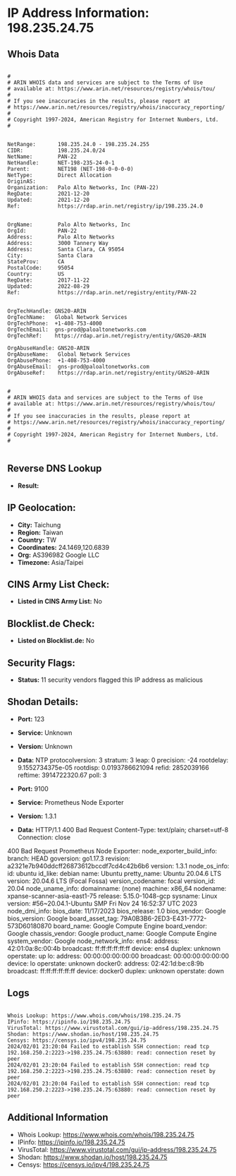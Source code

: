 # IP Address Information: 198.235.24.75

## Whois Data
```

#
# ARIN WHOIS data and services are subject to the Terms of Use
# available at: https://www.arin.net/resources/registry/whois/tou/
#
# If you see inaccuracies in the results, please report at
# https://www.arin.net/resources/registry/whois/inaccuracy_reporting/
#
# Copyright 1997-2024, American Registry for Internet Numbers, Ltd.
#


NetRange:       198.235.24.0 - 198.235.24.255
CIDR:           198.235.24.0/24
NetName:        PAN-22
NetHandle:      NET-198-235-24-0-1
Parent:         NET198 (NET-198-0-0-0-0)
NetType:        Direct Allocation
OriginAS:       
Organization:   Palo Alto Networks, Inc (PAN-22)
RegDate:        2021-12-20
Updated:        2021-12-20
Ref:            https://rdap.arin.net/registry/ip/198.235.24.0


OrgName:        Palo Alto Networks, Inc
OrgId:          PAN-22
Address:        Palo Alto Networks
Address:        3000 Tannery Way
Address:        Santa Clara, CA 95054
City:           Santa Clara
StateProv:      CA
PostalCode:     95054
Country:        US
RegDate:        2017-11-22
Updated:        2022-08-29
Ref:            https://rdap.arin.net/registry/entity/PAN-22


OrgTechHandle: GNS20-ARIN
OrgTechName:   Global Network Services 
OrgTechPhone:  +1-408-753-4000 
OrgTechEmail:  gns-prod@paloaltonetworks.com
OrgTechRef:    https://rdap.arin.net/registry/entity/GNS20-ARIN

OrgAbuseHandle: GNS20-ARIN
OrgAbuseName:   Global Network Services 
OrgAbusePhone:  +1-408-753-4000 
OrgAbuseEmail:  gns-prod@paloaltonetworks.com
OrgAbuseRef:    https://rdap.arin.net/registry/entity/GNS20-ARIN


#
# ARIN WHOIS data and services are subject to the Terms of Use
# available at: https://www.arin.net/resources/registry/whois/tou/
#
# If you see inaccuracies in the results, please report at
# https://www.arin.net/resources/registry/whois/inaccuracy_reporting/
#
# Copyright 1997-2024, American Registry for Internet Numbers, Ltd.
#


```
## Reverse DNS Lookup
- **Result:** 

## IP Geolocation:
- **City:** Taichung
- **Region:** Taiwan
- **Country:** TW
- **Coordinates:** 24.1469,120.6839
- **Org:** AS396982 Google LLC
- **Timezone:** Asia/Taipei

## CINS Army List Check:
- **Listed in CINS Army List:** 
No

## Blocklist.de Check:
- **Listed on Blocklist.de:** 
No

## Security Flags:
- **Status:** 11 security vendors flagged this IP address as malicious

## Shodan Details:
- **Port:** 123
- **Service:** Unknown
- **Version:** Unknown
- **Data:** NTP
protocolversion: 3
stratum: 3
leap: 0
precision: -24
rootdelay: 9.1552734375e-05
rootdisp: 0.0193786621094
refid: 2852039166
reftime: 3914722320.67
poll: 3



- **Port:** 9100
- **Service:** Prometheus Node Exporter
- **Version:** 1.3.1
- **Data:** HTTP/1.1 400 Bad Request
Content-Type: text/plain; charset=utf-8
Connection: close

400 Bad Request
Prometheus Node Exporter:
  node_exporter_build_info:
    branch: HEAD
    goversion: go1.17.3
    revision: a2321e7b940ddcff26873612bccdf7cd4c42b6b6
    version: 1.3.1
  node_os_info:
    id: ubuntu
    id_like: debian
    name: Ubuntu
    pretty_name: Ubuntu 20.04.6 LTS
    version: 20.04.6 LTS (Focal Fossa)
    version_codename: focal
    version_id: 20.04
  node_uname_info:
    domainname: (none)
    machine: x86_64
    nodename: xpanse-scanner-asia-east1-75
    release: 5.15.0-1048-gcp
    sysname: Linux
    version: #56~20.04.1-Ubuntu SMP Fri Nov 24 16:52:37 UTC 2023
  node_dmi_info:
    bios_date: 11/17/2023
    bios_release: 1.0
    bios_vendor: Google
    bios_version: Google
    board_asset_tag: 79A0B3B6-2ED3-E431-7772-573D60180870
    board_name: Google Compute Engine
    board_vendor: Google
    chassis_vendor: Google
    product_name: Google Compute Engine
    system_vendor: Google
  node_network_info:
    ens4:
      address: 42:01:0a:8c:00:4b
      broadcast: ff:ff:ff:ff:ff:ff
      device: ens4
      duplex: unknown
      operstate: up
    lo:
      address: 00:00:00:00:00:00
      broadcast: 00:00:00:00:00:00
      device: lo
      operstate: unknown
    docker0:
      address: 02:42:1d:be:c8:9b
      broadcast: ff:ff:ff:ff:ff:ff
      device: docker0
      duplex: unknown
      operstate: down


## Logs
```

Whois Lookup: https://www.whois.com/whois/198.235.24.75
IPinfo: https://ipinfo.io/198.235.24.75
VirusTotal: https://www.virustotal.com/gui/ip-address/198.235.24.75
Shodan: https://www.shodan.io/host/198.235.24.75
Censys: https://censys.io/ipv4/198.235.24.75
2024/02/01 23:20:04 Failed to establish SSH connection: read tcp 192.168.250.2:2223->198.235.24.75:63880: read: connection reset by peer
2024/02/01 23:20:04 Failed to establish SSH connection: read tcp 192.168.250.2:2223->198.235.24.75:63880: read: connection reset by peer
2024/02/01 23:20:04 Failed to establish SSH connection: read tcp 192.168.250.2:2223->198.235.24.75:63880: read: connection reset by peer

```
## Additional Information
- Whois Lookup: https://www.whois.com/whois/198.235.24.75
- IPinfo: https://ipinfo.io/198.235.24.75
- VirusTotal: https://www.virustotal.com/gui/ip-address/198.235.24.75
- Shodan: https://www.shodan.io/host/198.235.24.75
- Censys: https://censys.io/ipv4/198.235.24.75

